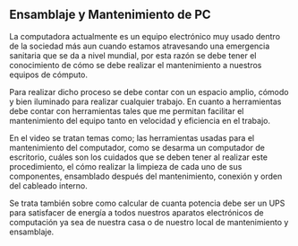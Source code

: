 ## **Ensamblaje y Mantenimiento de PC**
La computadora actualmente es un equipo electrónico muy usado dentro de la sociedad más aun cuando estamos atravesando una emergencia sanitaria que se da a nivel mundial, por esta razón se debe tener el conocimiento de cómo se debe realizar el mantenimiento a nuestros equipos de cómputo. 

Para realizar dicho proceso se debe contar con un espacio amplio, cómodo y bien iluminado para realizar cualquier trabajo. En cuanto a herramientas debe contar con herramientas tales que me permitan facilitar el mantenimiento del equipo tanto en velocidad y eficiencia en el trabajo.

En el video se tratan temas como; las herramientas usadas para el mantenimiento del computador, como se desarma un computador de escritorio, cuáles son los cuidados que se deben tener al realizar este procedimiento, el cómo realizar la limpieza de cada uno de sus componentes, ensamblado después del mantenimiento, conexión y orden del cableado interno. 

Se trata también sobre como calcular de cuanta potencia debe ser un UPS para satisfacer de energía a todos nuestros aparatos electrónicos de computación ya sea de nuestra casa o de nuestro local de mantenimiento y ensamblaje.
